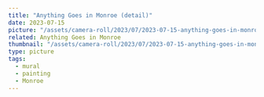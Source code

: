 ```yaml
---
title: "Anything Goes in Monroe (detail)"
date: 2023-07-15
picture: "/assets/camera-roll/2023/07/2023-07-15-anything-goes-in-monroe-detail/20230716_025609305_iOS.jpg"
related: Anything Goes in Monroe
thumbnail: "/assets/camera-roll/2023/07/2023-07-15-anything-goes-in-monroe-detail/20230716_025609305_iOS-thumbnail.jpg"
type: picture
tags:
  - mural
  - painting
  - Monroe
---
```

